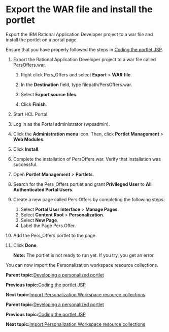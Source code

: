 # Export the WAR file and install the portlet 

Export the IBM Rational Application Developer project to a war file and install the portlet on a portal page.

Ensure that you have properly followed the steps in [Coding the portlet JSP](pzn_demo_finish_coding_portlet_jsp.md).

1.  Export the Rational Application Developer project to a war file called PersOffers.war.

    1.  Right click Pers\_Offers and select **Export** \> **WAR file**.

    2.  In the **Destination** field, type filepath/PersOffers.war.

    3.  Select **Export source files**.

    4.  Click **Finish**.

2.  Start HCL Portal.

3.  Log in as the Portal administrator \(wpsadmin\).

4.  Click the **Administration menu** icon. Then, click **Portlet Management** \> **Web Modules**.

5.  Click **Install**.

6.  Complete the installation of PersOffers.war. Verify that installation was successful.

7.  Open **Portlet Management** \> **Portlets**.

8.  Search for the Pers\_Offers portlet and grant **Privileged User** to **All Authenticated Portal Users**.

9.  Create a new page called Pers Offers by completing the following steps:

    1.  Select **Portal User Interface** \> **Manage Pages**.
    2.  Select **Content Root** \> **Personalization**.
    3.  Select **New Page**.
    4.  Label the Page Pers Offer.
10. Add the Pers\_Offers portlet to the page.

11. Click **Done**.

    **Note:** The portlet is not ready to run yet. If you try, you get an error.


You can now import the Personalization workspace resource collections.

**Parent topic:**[Developing a personalized portlet ](../pzn/pzn_demooverview.md)

**Previous topic:**[Coding the portlet JSP ](../pzn/pzn_demo_finish_coding_portlet_jsp.md)

**Next topic:**[Import Personalization Workspace resource collections](../pzn/pzn_demo_import_resource_collections.md)

**Parent topic:**[Developing a personalized portlet ](../pzn/pzn_demooverview.md)

**Previous topic:**[Coding the portlet JSP ](../pzn/pzn_demo_finish_coding_portlet_jsp.md)

**Next topic:**[Import Personalization Workspace resource collections](../pzn/pzn_demo_import_resource_collections.md)

